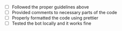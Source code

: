 - [ ] Followed the proper guidelines above
- [ ] Provided comments to necessary parts of the code
- [ ] Properly formatted the code using prettier
- [ ] Tested the bot locally and it works fine
